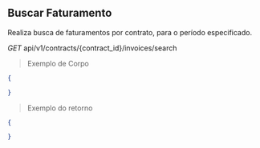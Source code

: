 ## Buscar Faturamento

Realiza busca de faturamentos por contrato, para o período especificado.


<div class="api-endpoint">
  <div class="endpoint-data">
    <i class="label label-get">GET</i>
     api/v1/contracts/{contract_id}/invoices/search
  </div>
</div>


> Exemplo de Corpo

```json
{

}
```

> Exemplo do retorno

```json
{

}
```